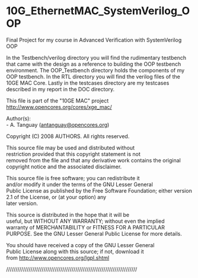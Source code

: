 # 10G_EthernetMAC_SystemVerilog_OOP
Final Project for my course in Advanced Verification with SystemVerilog OOP

In the Testbench/verilog directory you will find the rudimentary testbench that came with the design as a reference to building the OOP testbench environment. The OOP_Testbench directory holds the components of my OOP testbench. In the RTL directory you will find the verilog files of the 10GE MAC Core. Lastly in the testcases directory are my testcases described in my report in the DOC directory.


  This file is part of the "10GE MAC" project                 
  http://www.opencores.org/cores/xge_mac/                     
                                                              
  Author(s):                                                  
      - A. Tanguay (antanguay@opencores.org)                  
                                                              
                                                              
  Copyright (C) 2008 AUTHORS. All rights reserved.            
                                                              
  This source file may be used and distributed without        
  restriction provided that this copyright statement is not   
  removed from the file and that any derivative work contains 
  the original copyright notice and the associated disclaimer. 
                                                              
  This source file is free software; you can redistribute it   
  and/or modify it under the terms of the GNU Lesser General   
  Public License as published by the Free Software Foundation; 
  either version 2.1 of the License, or (at your option) any   
  later version.                                               
                                                              
  This source is distributed in the hope that it will be       
  useful, but WITHOUT ANY WARRANTY; without even the implied   
  warranty of MERCHANTABILITY or FITNESS FOR A PARTICULAR      
  PURPOSE.  See the GNU Lesser General Public License for more 
  details.                                                     
                                                              
  You should have received a copy of the GNU Lesser General    
  Public License along with this source; if not, download it   
  from http://www.opencores.org/lgpl.shtml                     
                                                              
//////////////////////////////////////////////////////////////////////




